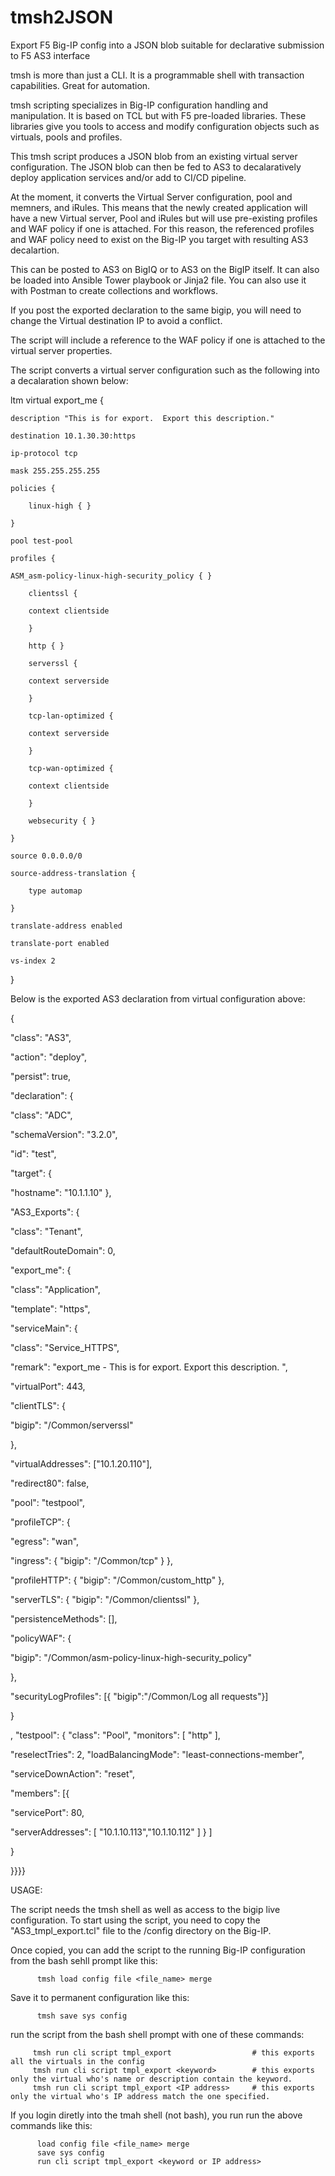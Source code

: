 # tmsh2JSON
Export F5 Big-IP config into a JSON blob suitable for declarative submission to F5 AS3 interface

tmsh is more than just a CLI.  It is a programmable shell with transaction capabilities.  Great for automation.

tmsh scripting specializes in Big-IP configuration handling and manipulation.  It is based on TCL but with F5 pre-loaded libraries.  These libraries give you tools to access and modify configuration objects such as virtuals, pools and profiles.

This tmsh script produces a JSON blob from an existing virtual server configuration.  The JSON blob can then be fed to AS3 to decalaratively deploy application services and/or add to CI/CD pipeline.
 

At the moment, it converts the Virtual Server configuration, pool and memners, and iRules.  This means that the newly created application will have a new Virtual server, Pool and iRules but will use pre-existing profiles and WAF policy if one is attached.  For this reason, the referenced profiles and WAF policy need to exist on the Big-IP you target with resulting AS3 decalartion.


This can be posted to AS3 on BigIQ or to AS3 on the BigIP itself.  It can also be loaded into Ansible Tower playbook or Jinja2 file.  You can also use it with Postman to create collections and workflows.


If you post the exported declaration to the same bigip, you will need to change the Virtual destination IP to avoid a conflict.

The script will include a reference to the WAF policy if one is attached to the virtual server properties.

The script converts a virtual server configuration such as the following into a decalaration shown below:




ltm virtual export_me {

    description "This is for export.  Export this description."
    
    destination 10.1.30.30:https

    ip-protocol tcp

    mask 255.255.255.255

    policies {

        linux-high { }

    }

    pool test-pool

    profiles {

	ASM_asm-policy-linux-high-security_policy { }

        clientssl {

		context clientside

        }

        http { }

        serverssl {

		context serverside

        }

        tcp-lan-optimized {

		context serverside

        }

        tcp-wan-optimized {

		context clientside

        }

        websecurity { }

    }

    source 0.0.0.0/0

    source-address-translation {

        type automap

    }

    translate-address enabled

    translate-port enabled

    vs-index 2

}

 

 

Below is the exported AS3 declaration from virtual configuration above:




{

  "class": "AS3",

  "action": "deploy",

  "persist": true,

  "declaration": {

  "class": "ADC",

  "schemaVersion": "3.2.0",

  "id": "test",

  "target": {

  "hostname": "10.1.1.10" },

  "AS3_Exports": {

  "class": "Tenant",

  "defaultRouteDomain": 0,

  "export_me": {

  "class": "Application",

  "template": "https",

  "serviceMain": {

  "class": "Service_HTTPS",

  "remark": "export_me - This is for export. Export this description. ",

  "virtualPort": 443,

  "clientTLS": {

  "bigip": "/Common/serverssl"

  },

  "virtualAddresses": ["10.1.20.110"],

  "redirect80": false,

  "pool": "testpool",

  "profileTCP": {

  "egress": "wan",

  "ingress": { "bigip": "/Common/tcp" } },

  "profileHTTP": { "bigip": "/Common/custom_http" },

  "serverTLS": { "bigip": "/Common/clientssl" },

  "persistenceMethods": [],

  "policyWAF": {

  "bigip": "/Common/asm-policy-linux-high-security_policy"

  },

  "securityLogProfiles": [{ "bigip":"/Common/Log all requests"}]

  }

  , "testpool": { "class": "Pool", "monitors": [ "http" ],

  "reselectTries": 2, "loadBalancingMode": "least-connections-member",

  "serviceDownAction": "reset",

  "members": [{

  "servicePort": 80,

  "serverAddresses": [ "10.1.10.113","10.1.10.112" ] } ]

  }

  }}}}

 

 

USAGE:

The script needs the tmsh shell as well as access to the bigip live configuration.  To start using the script, you need to copy the "AS3_tmpl_export.tcl" file to the /config directory on the Big-IP.

Once copied, you can add the script to the running Big-IP configuration from the bash sehll prompt like this:

          tmsh load config file <file_name> merge

Save it to permanent configuration like this:

          tmsh save sys config

 
run the script from the bash shell prompt with one of these commands:

         tmsh run cli script tmpl_export                  # this exports all the virtuals in the config
         tmsh run cli script tmpl_export <keyword>        # this exports only the virtual who's name or description contain the keyword.
         tmsh run cli script tmpl_export <IP address>     # this exports only the virtual who's IP address match the one specified.

If you login diretly into the tmah shell (not bash), you run run the above commands like this:

          load config file <file_name> merge
          save sys config
          run cli script tmpl_export <keyword or IP address>




